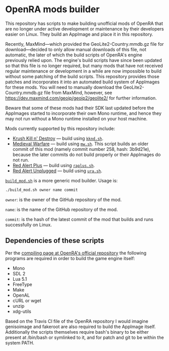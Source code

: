 # OpenRA mods builder
This repository has scripts to make building unofficial mods of OpenRA that are no longer under active development or maintenance by their developers easier on Linux. They build an AppImage and place it in this repository.

Recently, MaxMind&mdash;which provided the GeoLite2-Country.mmdb.gz file for download&mdash;decided to only allow manual downloads of this file, not automatic, the later of which the build scripts of OpenRA's engine previously relied upon. The engine's build scripts have since been updated so that this file is no longer required, but many mods that have not received regular maintenance or development in a while are now impossible to build without some patching of the build scripts. This repository provides those patches and incorporates it into an automated build system of AppImages for these mods. You will need to manually download the GeoLite2-Country.mmdb.gz file from MaxMind, however, see https://dev.maxmind.com/geoip/geoip2/geolite2/ for further information.

Beware that some of these mods had their SDK last updated before the AppImages started to incorporate their own Mono runtime, and hence they may not run without a Mono runtime installed on your host machine. 

Mods currently supported by this repository include:
- [Krush Kill n' Destroy](https://github.com/IceReaper/KKnD) &mdash; build using [`kknd.sh`](https://github.com/fusion809/openra-mods-builder/blob/master/kknd.sh).
- [Medieval Warfare](https://github.com/CombinE88/Medieval-Warfare) &mdash; build using [`mw.sh`](https://github.com/fusion809/openra-mods-builder/blob/master/mw.sh). This script builds an older commit of this mod (namely commit number 258, hash: 3b9d21e), because the later commits do not build properly or their AppImages do not run. 
- [Red Alert Plus](https://github.com/MlemandPurrs/raplusmod) &mdash; build using [`raplus.sh`](https://github.com/fusion809/openra-mods-builder/blob/master/raplus.sh).
- [Red Alert Unplugged](https://github.com/RAunplugged/uRA) &mdash; build using [`ura.sh`](https://github.com/fusion809/openra-mods-builder/blob/master/ura.sh). 

[`build_mod.sh`](https://github.com/fusion809/openra-mods-builder/blob/master/build_mod.sh) is a more generic mod builder. Usage is:

```bash
./build_mod.sh owner name commit
```

`owner`: is the owner of the GitHub repository of the mod.

`name`: is the name of the GitHub repository of the mod.

`commit`: is the hash of the latest commit of the mod that builds and runs successfully on Linux. 

Dependencies of these scripts
------------------------------

Per the [compiling page at OpenRA's official repository](https://github.com/OpenRA/OpenRA/wiki/Compiling) the following programs are required in order to build the game engine itself:

* Mono
* SDL 2
* Lua 5.1
* FreeType
* Make
* OpenAL
* cURL or wget
* unzip
* xdg-utils

Based on the Travis CI file of the OpenRA repository I would imagine genisoimage and fakeroot are also required to build the AppImage itself. Additionally the scripts themselves require bash's binary to be either present at /bin/bash or symlinked to it, and for patch and git to be within the system PATH. 